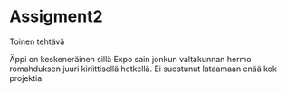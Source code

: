 # Assigment2
Toinen tehtävä

Äppi on keskeneräinen sillä Expo sain jonkun valtakunnan hermo romahduksen juuri kiriittisellä hetkellä. Ei suostunut lataamaan enää kok projektia. 
